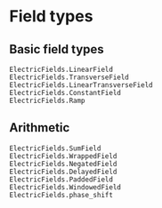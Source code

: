 # Field types

## Basic field types
```@docs
ElectricFields.LinearField
ElectricFields.TransverseField
ElectricFields.LinearTransverseField
ElectricFields.ConstantField
ElectricFields.Ramp
```

## Arithmetic
```@docs
ElectricFields.SumField
ElectricFields.WrappedField
ElectricFields.NegatedField
ElectricFields.DelayedField
ElectricFields.PaddedField
ElectricFields.WindowedField
ElectricFields.phase_shift
```

